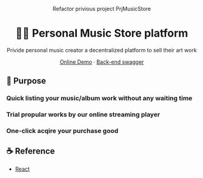 <p align="center"> Refactor privious project PrjMusicStore </p>
<h1 align="center">
  🏄‍♂️ Personal Music Store platform
</h1>
<p align="center">Privide personal music creator a decentralized platform to sell their art work</p>

<p align="center">
    <a href="https://azxcvba99.net/" target="blank">Online Demo</a>
    ·
     <a href="https://azxcvba99.net/swagger/index.html" target="blank">Back-end swagger</a>
</p>

## 🚤 Purpose
### Quick listing your music/album work without any waiting time

### Trial propular works by our online streaming player

### One-click acqire your purchase good
## ☕ Reference
- [React](https://reactjs.org/)

